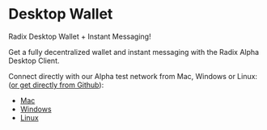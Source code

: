 # Desktop Wallet

Radix Desktop Wallet + Instant Messaging!  
  
Get a fully decentralized wallet and instant messaging with the Radix Alpha Desktop Client.  
  
Connect directly with our Alpha test network from Mac, Windows or Linux: \([or get directly from Github](https://github.com/radixdlt/desktop-wallet/releases)\):

* [Mac](https://github.com/radixdlt/desktop-wallet/releases/download/1.1.1-alpha/Radix-Wallet-1.1.1-alpha.dmg)
* [Windows](https://github.com/radixdlt/desktop-wallet/releases/download/1.1.1-alpha/Radix-Wallet-Setup-1.1.1-alpha.exe)
* [Linux](https://github.com/radixdlt/desktop-wallet/releases/download/1.1.1-alpha/radix-wallet-1.1.1-alpha-x86_64.AppImage)

